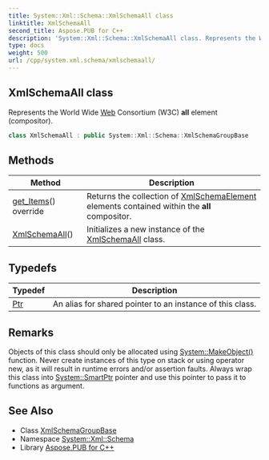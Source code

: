```yaml
---
title: System::Xml::Schema::XmlSchemaAll class
linktitle: XmlSchemaAll
second_title: Aspose.PUB for C++
description: 'System::Xml::Schema::XmlSchemaAll class. Represents the World Wide Web Consortium (W3C) all element (compositor) in C++.'
type: docs
weight: 500
url: /cpp/system.xml.schema/xmlschemaall/
---
```

## XmlSchemaAll class


Represents the World Wide [Web](../../system.web/) Consortium (W3C) **all** element (compositor).

```cpp
class XmlSchemaAll : public System::Xml::Schema::XmlSchemaGroupBase
```

## Methods

| Method | Description |
| --- | --- |
| [get_Items](./get_items/)() override | Returns the collection of [XmlSchemaElement](../xmlschemaelement/) elements contained within the **all** compositor. |
| [XmlSchemaAll](./xmlschemaall/)() | Initializes a new instance of the [XmlSchemaAll](./) class. |
## Typedefs

| Typedef | Description |
| --- | --- |
| [Ptr](./ptr/) | An alias for shared pointer to an instance of this class. |
## Remarks



Objects of this class should only be allocated using [System::MakeObject()](../../system/makeobject/) function. Never create instances of this type on stack or using operator new, as it will result in runtime errors and/or assertion faults. Always wrap this class into [System::SmartPtr](../../system/smartptr/) pointer and use this pointer to pass it to functions as argument. 

## See Also

* Class [XmlSchemaGroupBase](../xmlschemagroupbase/)
* Namespace [System::Xml::Schema](../)
* Library [Aspose.PUB for C++](../../)
